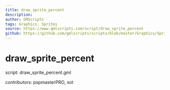 ```yaml
---
title: draw_sprite_percent
description: 
author: GMScripts
tags: Graphics, Sprites
source: https://www.gmlscripts.com/script/draw_sprite_percent
github: https://github.com/gmlscripts/scripts/blob/master/Graphics/Sprites/draw_sprite_percent.gml
---
```


draw_sprite_percent
===================

script: draw_sprite_percent.gml

contributors: pspmasterPRO, xot

